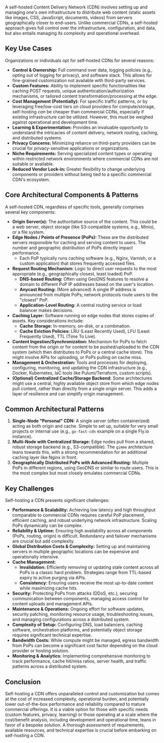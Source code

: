 A self-hosted Content Delivery Network (CDN) involves setting up and managing one's own infrastructure to distribute web content (static assets like images, CSS, JavaScript, documents, videos) from servers geographically closer to end-users. Unlike commercial CDNs, a self-hosted approach gives full control over the infrastructure, configuration, and data, but also entails managing its complexity and operational overhead.

## Key Use Cases

Organizations or individuals opt for self-hosted CDNs for several reasons:

*   **Control & Ownership:** Full command over data, logging policies (e.g., opting out of logging for privacy), and software stack. This allows for fine-grained customization not available with third-party services.
*   **Custom Features:** Ability to implement specific functionalities like caching POST requests, unique authentication/authorization mechanisms, or tailored content transformation/processing at the edge.
*   **Cost Management (Potentially):** For specific traffic patterns, or by leveraging free/low-cost tiers on cloud providers for compute/storage, self-hosting *can* be cheaper than commercial CDNs, especially if existing infrastructure can be utilized. However, this must be weighed against operational and development time.
*   **Learning & Experimentation:** Provides an invaluable opportunity to understand the intricacies of content delivery, network routing, caching, and distributed systems.
*   **Privacy Concerns:** Minimizing reliance on third-party providers can be crucial for privacy-sensitive applications or organizations.
*   **Niche Requirements:** Serving specialized content types or operating within restricted network environments where commercial CDNs are not suitable or available.
*   **Reduced Vendor Lock-in:** Greater flexibility to change underlying components or providers without being tied to a specific commercial CDN's ecosystem.

## Core Architectural Components & Patterns

A self-hosted CDN, regardless of specific tools, generally comprises several key components:

*   **Origin Server(s):** The authoritative source of the content. This could be a web server, object storage (like S3-compatible systems, e.g., Minio), or a file system.
*   **Edge Nodes / Points of Presence (PoPs):** These are the distributed servers responsible for caching and serving content to users. The number and geographic distribution of PoPs directly impact performance.
    *   Each PoP typically runs caching software (e.g., Nginx, Varnish, or a custom application) that stores frequently accessed files.
*   **Request Routing Mechanism:** Logic to direct user requests to the most appropriate (e.g., geographically closest, least loaded) PoP.
    *   **DNS-based Routing:** Often using GeoDNS features to resolve a domain to different PoP IP addresses based on the user's location.
    *   **Anycast Routing:** (More advanced) A single IP address is announced from multiple PoPs; network protocols route users to the "closest" PoP.
    *   **Application-Level Routing:** A central routing service or load balancer makes decisions.
*   **Caching Layer:** Software running on edge nodes that stores copies of assets. Key considerations include:
    *   **Cache Storage:** In-memory, on-disk, or a combination.
    *   **Cache Eviction Policies:** LRU (Least Recently Used), LFU (Least Frequently Used), TTL (Time To Live).
*   **Content Ingestion/Synchronization:** Mechanism for PoPs to fetch content from the origin or for content to be pushed/uploaded to the CDN system (which then distributes to PoPs or a central cache store). This might involve APIs for uploading, or PoPs pulling on cache miss.
*   **Management & Orchestration:** Tools and processes for deploying, configuring, monitoring, and updating the CDN infrastructure (e.g., Docker, Kubernetes, IaC tools like Pulumi/Terraform, custom scripts).
*   **(Optional) Centralized Cache/Storage Backend:** Some architectures might use a central, highly available object store from which edge nodes pull content, rather than directly from a single origin server. This adds a layer of resilience and can simplify origin management.

## Common Architectural Patterns

1.  **Single-Node "Personal" CDN:** A single server (often containerized) acting as both origin and cache. Simple to set up, suitable for very small projects or internal use (e.g., `go-fast-cdn` example on a single Fly.io instance).
2.  **Multi-Node with Centralized Storage:** Edge nodes pull from a shared, robust storage backend (e.g., S3-compatible). The `gimme` architecture leans towards this, with a strong recommendation for an additional caching layer like Nginx in front.
3.  **Geographically Distributed PoPs with Advanced Routing:** Multiple PoPs in different regions, using GeoDNS or similar to route users. This is the most complex but most closely emulates commercial CDNs.

## Key Challenges

Self-hosting a CDN presents significant challenges:

*   **Performance & Scalability:** Achieving low latency and high throughput comparable to commercial CDNs requires careful PoP placement, efficient caching, and robust underlying network infrastructure. Scaling PoPs dynamically can be complex.
*   **Reliability & Uptime:** Ensuring high availability across all components (PoPs, routing, origin) is difficult. Redundancy and failover mechanisms are crucial but add complexity.
*   **Global Distribution Costs & Complexity:** Setting up and maintaining servers in multiple geographic locations can be expensive and operationally intensive.
*   **Cache Management:**
    *   **Invalidation:** Efficiently removing or updating stale content across all PoPs is a classic hard problem. Strategies range from TTL-based expiry to active purging via APIs.
    *   **Consistency:** Ensuring users receive the most up-to-date content while maximizing cache hits.
*   **Security:** Protecting PoPs from attacks (DDoS, etc.), securing communication between components, managing access control for content uploads and management APIs.
*   **Maintenance & Operations:** Ongoing effort for software updates, security patching, monitoring resource usage, troubleshooting issues, and managing configurations across a distributed system.
*   **Complexity of Setup:** Configuring DNS, load balancers, caching software, orchestration platforms, and potentially object storage requires significant technical expertise.
*   **Bandwidth Costs:** While compute might be managed, egress bandwidth from PoPs can become a significant cost factor depending on the cloud provider or hosting solution.
*   **Monitoring & Analytics:** Implementing comprehensive monitoring to track performance, cache hit/miss ratios, server health, and traffic patterns across a distributed system.

## Conclusion

Self-hosting a CDN offers unparalleled control and customization but comes at the cost of increased complexity, operational burden, and potentially lower out-of-the-box performance and reliability compared to mature commercial offerings. It is a viable option for those with specific needs (custom features, privacy, learning) or those operating at a scale where the cost/benefit analysis, including development and operational time, leans in favor of a bespoke solution. A thorough assessment of requirements, available resources, and technical expertise is crucial before embarking on self-hosting a CDN.

